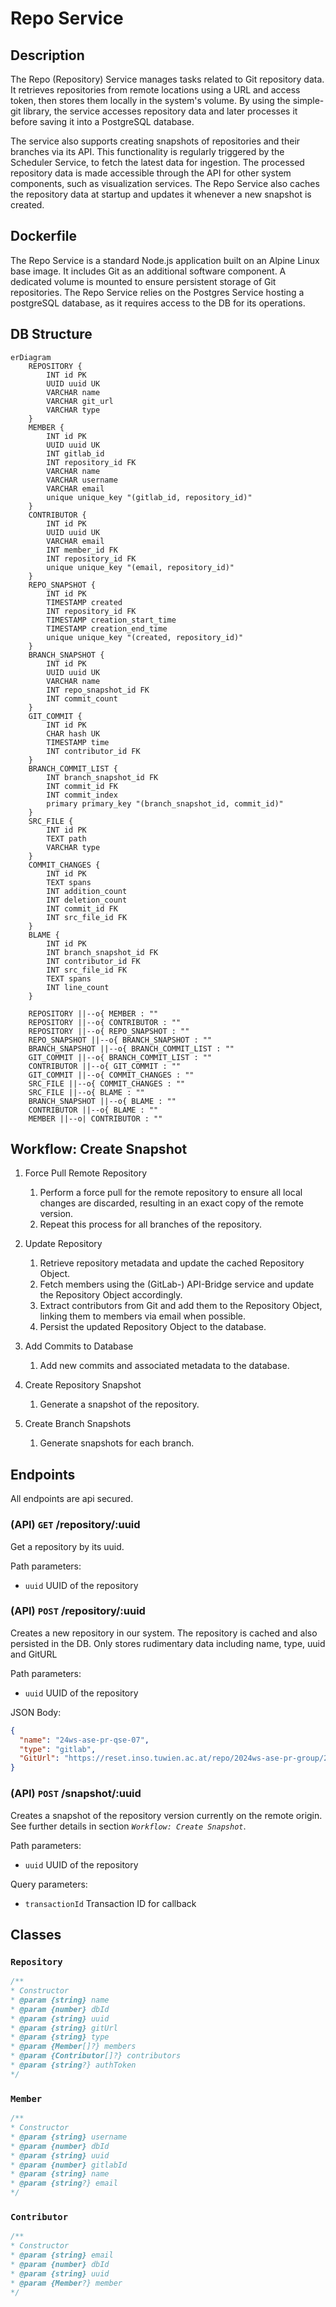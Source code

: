 
# Repo Service

## Description

The Repo (Repository) Service manages tasks related to Git repository data. It retrieves repositories from remote locations using a URL and access token, then stores them locally in the system's volume. By using the simple-git library, the service accesses repository data and later processes it before saving it into a PostgreSQL database. 

The service also supports creating snapshots of repositories and their branches via its API. This functionality is regularly triggered by the Scheduler Service, to fetch the latest data for ingestion. The processed repository data is made accessible through the API for other system components, such as visualization services. The Repo Service also caches the repository data at startup and updates it whenever a new snapshot is created.

## Dockerfile

The Repo Service is a standard Node.js application built on an Alpine Linux base image. It includes Git as an additional software component. A dedicated volume is mounted to ensure persistent storage of Git repositories. The Repo Service relies on the Postgres Service hosting a postgreSQL database, as it requires access to the DB for its operations.

## DB Structure
``` mermaid
erDiagram
    REPOSITORY {
        INT id PK
        UUID uuid UK
        VARCHAR name
        VARCHAR git_url
        VARCHAR type
    }
    MEMBER {
        INT id PK
        UUID uuid UK
        INT gitlab_id
        INT repository_id FK
        VARCHAR name
        VARCHAR username
        VARCHAR email
        unique unique_key "(gitlab_id, repository_id)"
    }
    CONTRIBUTOR {
        INT id PK
        UUID uuid UK
        VARCHAR email
        INT member_id FK
        INT repository_id FK
        unique unique_key "(email, repository_id)"
    }
    REPO_SNAPSHOT {
        INT id PK
        TIMESTAMP created
        INT repository_id FK
        TIMESTAMP creation_start_time
        TIMESTAMP creation_end_time
        unique unique_key "(created, repository_id)"
    }
    BRANCH_SNAPSHOT {
        INT id PK
        UUID uuid UK
        VARCHAR name
        INT repo_snapshot_id FK
        INT commit_count
    }
    GIT_COMMIT {
        INT id PK
        CHAR hash UK
        TIMESTAMP time
        INT contributor_id FK
    }
    BRANCH_COMMIT_LIST {
        INT branch_snapshot_id FK
        INT commit_id FK
        INT commit_index
        primary primary_key "(branch_snapshot_id, commit_id)"
    }
    SRC_FILE {
        INT id PK
        TEXT path
        VARCHAR type
    }
    COMMIT_CHANGES {
        INT id PK
        TEXT spans
        INT addition_count
        INT deletion_count
        INT commit_id FK
        INT src_file_id FK
    }
    BLAME {
        INT id PK
        INT branch_snapshot_id FK
        INT contributor_id FK
        INT src_file_id FK
        TEXT spans
        INT line_count
    }

    REPOSITORY ||--o{ MEMBER : ""
    REPOSITORY ||--o{ CONTRIBUTOR : ""
    REPOSITORY ||--o{ REPO_SNAPSHOT : ""
    REPO_SNAPSHOT ||--o{ BRANCH_SNAPSHOT : ""
    BRANCH_SNAPSHOT ||--o{ BRANCH_COMMIT_LIST : ""
    GIT_COMMIT ||--o{ BRANCH_COMMIT_LIST : ""
    CONTRIBUTOR ||--o{ GIT_COMMIT : ""
    GIT_COMMIT ||--o{ COMMIT_CHANGES : ""
    SRC_FILE ||--o{ COMMIT_CHANGES : ""
    SRC_FILE ||--o{ BLAME : ""
    BRANCH_SNAPSHOT ||--o{ BLAME : ""
    CONTRIBUTOR ||--o{ BLAME : ""
    MEMBER ||--o| CONTRIBUTOR : ""
```

## Workflow: Create Snapshot

1. Force Pull Remote Repository
   1. Perform a force pull for the remote repository to ensure all local changes are discarded, resulting in an exact copy of the remote version.
   2. Repeat this process for all branches of the repository.

2. Update Repository
   1. Retrieve repository metadata and update the cached Repository Object.
   2. Fetch members using the (GitLab-) API-Bridge service and update the Repository Object accordingly.
   3. Extract contributors from Git and add them to the Repository Object, linking them to members via email when possible.
   4. Persist the updated Repository Object to the database.

3. Add Commits to Database
   1. Add new commits and associated metadata to the database.

4. Create Repository Snapshot
   1. Generate a snapshot of the repository.

5. Create Branch Snapshots
   1. Generate snapshots for each branch.


## Endpoints

All endpoints are api secured.

### (API) `GET` /repository/:uuid
Get a repository by its uuid.

Path parameters:
- `uuid` UUID of the repository

### (API) `POST` /repository/:uuid

Creates a new repository in our system. The repository is cached and also persisted in the DB. Only stores rudimentary data including name, type, uuid and GitURL

Path parameters:
- `uuid` UUID of the repository

JSON Body:
```json
{
  "name": "24ws-ase-pr-qse-07",
  "type": "gitlab",
  "GitUrl": "https://reset.inso.tuwien.ac.at/repo/2024ws-ase-pr-group/24ws-ase-pr-qse-07.git"
}
```
### (API) `POST` /snapshot/:uuid

Creates a snapshot of the repository version currently on the remote origin. See further details in section *`Workflow: Create Snapshot`*.

Path parameters:
- `uuid` UUID of the repository

Query parameters:
- `transactionId` Transaction ID for callback


## Classes

### `Repository`
 ``` js
/** 
 * Constructor
 * @param {string} name
 * @param {number} dbId
 * @param {string} uuid
 * @param {string} gitUrl
 * @param {string} type
 * @param {Member[]?} members
 * @param {Contributor[]?} contributors
 * @param {string?} authToken
 */
```
### `Member`
 ``` js
/** 
 * Constructor
 * @param {string} username
 * @param {number} dbId
 * @param {string} uuid
 * @param {number} gitlabId
 * @param {string} name
 * @param {string?} email
 */
```
### `Contributor`
 ``` js
/** 
 * Constructor
 * @param {string} email
 * @param {number} dbId
 * @param {string} uuid
 * @param {Member?} member
 */
```
